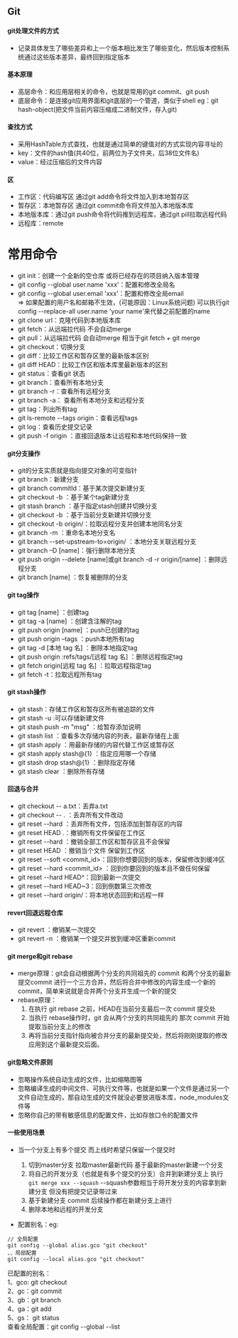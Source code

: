 ## Git
#### git处理文件的方式
* 记录具体发生了哪些差异和上一个版本相比发生了哪些变化，然后版本控制系统通过这些版本差异，最终回到指定版本

#### 基本原理
* 高层命令：和应用层相关的命令，也就是常用的git commit、git push
* 底层命令：是连接git应用界面和git底层的一个管道，类似于shell eg：git hash-object(把文件当前内容压缩成二进制文件，存入git)

#### 查找方式
* 采用HashTable方式查找，也就是通过简单的键值对的方式实现内容寻址的
* key：文件的hash值(共40位，前两位为子文件夹，后38位文件名)
* value：经过压缩后的文件内容

#### 区
* 工作区：代码编写区 通过git add命令将文件加入到本地暂存区
* 暂存区：本地暂存区 通过git commit命令将文件加入本地版本库
* 本地版本库：通过git push命令将代码推到远程库，通过git pill拉取远程代码
* 远程库：remote

# 常用命令
* git init：创建一个全新的空仓库 或将已经存在的项目纳入版本管理
* git config --global user.name 'xxx'：配置和修改全局名
* git config --global user.email 'xxx'：配置和修改全局email    
 => 如果配置的用户名和邮箱不生效，(可能原因：Linux系统问题) 可以执行git config --replace-all user.name 'your name'来代替之前配置的name
* git clone url：克隆代码到本地版本库
* git fetch：从远端拉代码 不会自动merge
* git pull：从远端拉代码 会自动merge 相当于git fetch + git merge
* git checkout：切换分支
* git diff：比较工作区和暂存区里的最新版本区别
* git diff HEAD：比较工作区和版本库里最新版本的区别
* git status：查看git 状态
* git branch：查看所有本地分支
* git branch -r：查看所有远程分支
* git branch -a： 查看所有本地分支和远程分支
* git tag：列出所有tag
* git ls-remote --tags origin：查看远程tags
* git log：查看历史提交记录
* git push -f origin <branchName>：直接回退版本让远程和本地代码保持一致

#### git分支操作
* git的分支实质就是指向提交对象的可变指针
* git branch：新建分支
* git branch <name> commitId：基于某次提交新建分支
* git checkout -b <branchName><tagName>：基于某个tag新建分支
* git stash branch <name>：基于指定stash创建并切换分支
* git checkout -b <branchName>：基于当前分支新建并切换分支
* git checkout -b <name> origin/<name>：拉取远程分支并创建本地同名分支
* git branch -m <oldName><newName>：重命名本地分支名
* git branch --set-upstream-to=origin/<branch> <localBranch>：本地分支关联远程分支
* git branch –D [name]：强行删除本地分支
* git push origin --delete [name]或git branch -d -r origin/[name] 
 ：删除远程分支
* git branch [name] <commitId> ：恢复被删除的分支

#### git tag操作
* git tag [name] ：创建tag
* git tag -a [name] ：创建含注解的tag
* git push origin [name] ：push已创建的tag
* git push origin –tags ：push本地所有tag
* git tag -d [本地 tag 名] ：删除本地指定tag
* git push origin :refs/tags/[远程 tag 名] ：删除远程指定tag
* git fetch origin[远程 tag 名] ：拉取远程指定tag
* git fetch -t：拉取远程所有tag

#### git stash操作
* git stash：存储工作区和暂存区所有被追踪的文件
* git stash -u :可以存储新建文件
* git stash push -m "msg" ：给暂存添加说明
* git stash list ：查看多次存储内容的列表，最新存储在上面
* git stash apply ：用最新存储的内容代替工作区或暂存区
* git stash apply stash@{1} ：指定应用哪一个存储
* git stash drop stash@{1} ：删除指定存储
* git stash clear ：删除所有存储

#### 回退与合并
* git checkout -- a.txt：丢弃a.txt
* git checkout -- . ：丢弃所有文件改动
* git reset --hard ：丢弃所有文件，包括添加到暂存区的内容
* git reset HEAD .：撤销所有文件保留在工作区
* git reset --hard ：撤销全部工作区和暂存区且不会保留
* git reset HEAD <fileName>：撤销当个文件 保留到工作区
* git reset --soft <commit_id>：回到你想要回到的版本，保留修改到缓冲区
* git reset --hard <commit_id> ：回到你要回到的版本且不做任何保留
* git reset --hard HEAD^：回到最新一次提交
* git reset --hard HEAD~3：回到倒数第三次修改
* git reset --hard origin/<branchName>：将本地状态回到和远程一样

#### revert回退远程仓库
* git revert <commitId>：撤销某一次提交
* git revert -n <commitId> ：撤销某一个提交并放到缓冲区重新commit

#### git merge和git rebase
* merge原理：git会自动根据两个分支的共同祖先的 commit 和两个分支的最新提交commit 进行一个三方合并，然后将合并中修改的内容生成一个新的commit，简单来说就是合并两个分支并生成一个新的提交
* rebase原理：
  1. 在执行 git rebase <mergeBranch>之前，HEAD在当前分支最后一次 commit 提交处
  2. 当执行 rebase操作时，git 会从两个分支的共同祖先的
那次 commit 开始提取当前分支上的修改
  3. 再将当前分支指针指向被合并分支的最新提交处，然后将刚刚提取的修改应用到这个最新提交后面。
 
#### git忽略文件原则
* 忽略操作系统自动生成的文件，比如缩略图等
* 忽略编译生成的中间文件、可执行文件等，也就是如果一个文件是通过另一个文件自动生成的，那自动生成的文件就没必要放进版本库，node_modules文件等
* 忽略你自己的带有敏感信息的配置文件，比如存放口令的配置文件


#### 一些使用场景
* 当一个分支上有多个提交  而上线时希望只保留一个提交时
    1.  切到master分支 拉取master最新代码 基于最新的master新建一个分支
    2. 将自己的开发分支（也就是有多个提交的分支）合并到新建分支上 执行```git merge xxx --squash``` --squash参数相当于将开发分支的内容拿到新建分支 但没有把提交记录带过来
    3. 基于新建分支 commit 后续操作都在新建分支上进行
    4. 删除本地和远程的开发分支

* 配置别名：eg:   
 ```
 // 全局配置
 git config --global alias.gco "git checkout"
 、、局部配置
 git config --local alias.gco "git checkout"
 ```
 已配置的别名：   
    1、gco: git checkout   
    2、gc：git commit   
    3、gb：git branch   
    4、ga：git add   
    5、gs： git status  
查看全局配置：git config --global --list
    